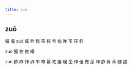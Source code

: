 ```yaml
---
title: zuo
---
```


## zuō
穝
嘬
zuó
琢
秨
稓
筰
捽
笮
柮
昨
苲
莋
鈼










zuǒ
撮
左
佐
繓






zuò
飵
阼
怍
祚
岝
柞
糳
袏
座
唑
坐
作
侳
做
蓙
岞
胙
葄
葃
酢
諎
